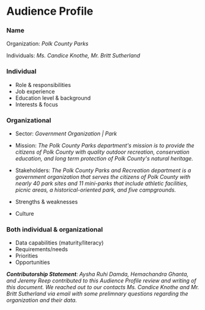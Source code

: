 # Audience Profile

### Name
Organization: _Polk County Parks_

Individuals: _Ms. Candice Knothe, Mr. Britt Sutherland_

### Individual
* Role & responsibilities
* Job experience
* Education level & background
* Interests & focus

### Organizational
* Sector:
  _Government Organization | Park_
  
* Mission: 
  _The Polk County Parks department's mission is to provide the citizens of Polk County with quality outdoor recreation, conservation education, and long term protection of Polk County's natural heritage._
  
* Stakeholders: 
  _The Polk County Parks and Recreation department is a government organization that serves the citizens of Polk County with nearly 40 park sites and 11 mini-parks that include athletic facilities, picnic areas, a historical-oriented park, and five campgrounds._
  
* Strengths & weaknesses
* Culture

### Both individual & organizational
* Data capabilities (maturity/literacy)
* Requirements/needs
* Priorities
* Opportunities

_**Contributorship Statement**: Aysha Ruhi Damda, Hemachandra Ghanta, and Jeremy Reep contributed to this Audience Profile review and writing of this document. We reached out to our contacts Ms. Candice Knothe and Mr. Britt Sutherland via email with some prelimnary questions regarding the organization and their data._
